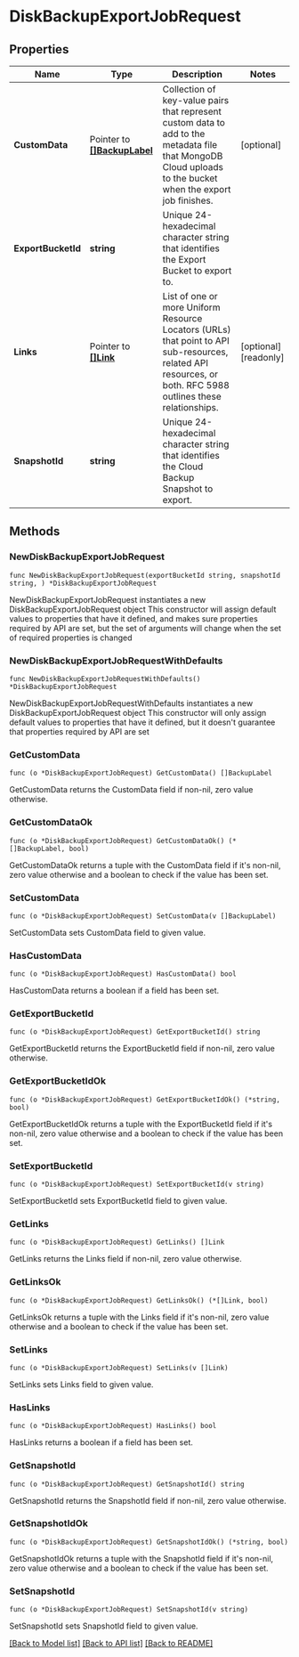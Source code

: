 # DiskBackupExportJobRequest

## Properties

Name | Type | Description | Notes
------------ | ------------- | ------------- | -------------
**CustomData** | Pointer to [**[]BackupLabel**](BackupLabel.md) | Collection of key-value pairs that represent custom data to add to the metadata file that MongoDB Cloud uploads to the bucket when the export job finishes. | [optional] 
**ExportBucketId** | **string** | Unique 24-hexadecimal character string that identifies the Export Bucket to export to. | 
**Links** | Pointer to [**[]Link**](Link.md) | List of one or more Uniform Resource Locators (URLs) that point to API sub-resources, related API resources, or both. RFC 5988 outlines these relationships. | [optional] [readonly] 
**SnapshotId** | **string** | Unique 24-hexadecimal character string that identifies the Cloud Backup Snapshot to export. | 

## Methods

### NewDiskBackupExportJobRequest

`func NewDiskBackupExportJobRequest(exportBucketId string, snapshotId string, ) *DiskBackupExportJobRequest`

NewDiskBackupExportJobRequest instantiates a new DiskBackupExportJobRequest object
This constructor will assign default values to properties that have it defined,
and makes sure properties required by API are set, but the set of arguments
will change when the set of required properties is changed

### NewDiskBackupExportJobRequestWithDefaults

`func NewDiskBackupExportJobRequestWithDefaults() *DiskBackupExportJobRequest`

NewDiskBackupExportJobRequestWithDefaults instantiates a new DiskBackupExportJobRequest object
This constructor will only assign default values to properties that have it defined,
but it doesn't guarantee that properties required by API are set

### GetCustomData

`func (o *DiskBackupExportJobRequest) GetCustomData() []BackupLabel`

GetCustomData returns the CustomData field if non-nil, zero value otherwise.

### GetCustomDataOk

`func (o *DiskBackupExportJobRequest) GetCustomDataOk() (*[]BackupLabel, bool)`

GetCustomDataOk returns a tuple with the CustomData field if it's non-nil, zero value otherwise
and a boolean to check if the value has been set.

### SetCustomData

`func (o *DiskBackupExportJobRequest) SetCustomData(v []BackupLabel)`

SetCustomData sets CustomData field to given value.

### HasCustomData

`func (o *DiskBackupExportJobRequest) HasCustomData() bool`

HasCustomData returns a boolean if a field has been set.
### GetExportBucketId

`func (o *DiskBackupExportJobRequest) GetExportBucketId() string`

GetExportBucketId returns the ExportBucketId field if non-nil, zero value otherwise.

### GetExportBucketIdOk

`func (o *DiskBackupExportJobRequest) GetExportBucketIdOk() (*string, bool)`

GetExportBucketIdOk returns a tuple with the ExportBucketId field if it's non-nil, zero value otherwise
and a boolean to check if the value has been set.

### SetExportBucketId

`func (o *DiskBackupExportJobRequest) SetExportBucketId(v string)`

SetExportBucketId sets ExportBucketId field to given value.

### GetLinks

`func (o *DiskBackupExportJobRequest) GetLinks() []Link`

GetLinks returns the Links field if non-nil, zero value otherwise.

### GetLinksOk

`func (o *DiskBackupExportJobRequest) GetLinksOk() (*[]Link, bool)`

GetLinksOk returns a tuple with the Links field if it's non-nil, zero value otherwise
and a boolean to check if the value has been set.

### SetLinks

`func (o *DiskBackupExportJobRequest) SetLinks(v []Link)`

SetLinks sets Links field to given value.

### HasLinks

`func (o *DiskBackupExportJobRequest) HasLinks() bool`

HasLinks returns a boolean if a field has been set.
### GetSnapshotId

`func (o *DiskBackupExportJobRequest) GetSnapshotId() string`

GetSnapshotId returns the SnapshotId field if non-nil, zero value otherwise.

### GetSnapshotIdOk

`func (o *DiskBackupExportJobRequest) GetSnapshotIdOk() (*string, bool)`

GetSnapshotIdOk returns a tuple with the SnapshotId field if it's non-nil, zero value otherwise
and a boolean to check if the value has been set.

### SetSnapshotId

`func (o *DiskBackupExportJobRequest) SetSnapshotId(v string)`

SetSnapshotId sets SnapshotId field to given value.


[[Back to Model list]](../README.md#documentation-for-models) [[Back to API list]](../README.md#documentation-for-api-endpoints) [[Back to README]](../README.md)


